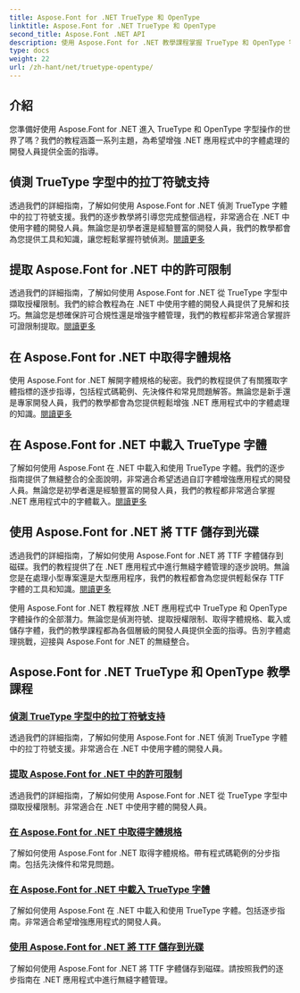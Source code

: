 ```yaml
---
title: Aspose.Font for .NET TrueType 和 OpenType
linktitle: Aspose.Font for .NET TrueType 和 OpenType
second_title: Aspose.Font .NET API
description: 使用 Aspose.Font for .NET 教學課程掌握 TrueType 和 OpenType 字型操作。學習偵測符號、提取許可證限制。載入和儲存字體。
type: docs
weight: 22
url: /zh-hant/net/truetype-opentype/
---
```


## 介紹

您準備好使用 Aspose.Font for .NET 進入 TrueType 和 OpenType 字型操作的世界了嗎？我們的教程涵蓋一系列主題，為希望增強 .NET 應用程式中的字體處理的開發人員提供全面的指導。

## 偵測 TrueType 字型中的拉丁符號支持

透過我們的詳細指南，了解如何使用 Aspose.Font for .NET 偵測 TrueType 字體中的拉丁符號支援。我們的逐步教學將引導您完成整個過程，非常適合在 .NET 中使用字體的開發人員。無論您是初學者還是經驗豐富的開發人員，我們的教學都會為您提供工具和知識，讓您輕鬆掌握符號偵測。[閱讀更多](./detect-latin-symbols-support-truetype-fonts/)

## 提取 Aspose.Font for .NET 中的許可限制

透過我們的詳細指南，了解如何使用 Aspose.Font for .NET 從 TrueType 字型中擷取授權限制。我們的綜合教程為在 .NET 中使用字體的開發人員提供了見解和技巧。無論您是想確保許可合規性還是增強字體管理，我們的教程都非常適合掌握許可證限制提取。[閱讀更多](./extract-license-restrictions/)

## 在 Aspose.Font for .NET 中取得字體規格

使用 Aspose.Font for .NET 解開字體規格的秘密。我們的教程提供了有關獲取字體指標的逐步指導，包括程式碼範例、先決條件和常見問題解答。無論您是新手還是專家開發人員，我們的教學都會為您提供輕鬆增強 .NET 應用程式中的字體處理的知識。[閱讀更多](./get-font-metrics/)

## 在 Aspose.Font for .NET 中載入 TrueType 字體

了解如何使用 Aspose.Font 在 .NET 中載入和使用 TrueType 字體。我們的逐步指南提供了無縫整合的全面說明，非常適合希望透過自訂字體增強應用程式的開發人員。無論您是初學者還是經驗豐富的開發人員，我們的教程都非常適合掌握 .NET 應用程式中的字體載入。[閱讀更多](./load-truetype-fonts/)

## 使用 Aspose.Font for .NET 將 TTF 儲存到光碟

透過我們的詳細指南，了解如何使用 Aspose.Font for .NET 將 TTF 字體儲存到磁碟。我們的教程提供了在 .NET 應用程式中進行無縫字體管理的逐步說明。無論您是在處理小型專案還是大型應用程序，我們的教程都會為您提供輕鬆保存 TTF 字體的工具和知識。[閱讀更多](./save-ttf-to-disc/)

使用 Aspose.Font for .NET 教程釋放 .NET 應用程式中 TrueType 和 OpenType 字體操作的全部潛力。無論您是偵測符號、提取授權限制、取得字體規格、載入或儲存字體，我們的教學課程都為各個層級的開發人員提供全面的指導。告別字體處理挑戰，迎接與 Aspose.Font for .NET 的無縫整合。 
## Aspose.Font for .NET TrueType 和 OpenType 教學課程
### [偵測 TrueType 字型中的拉丁符號支持](./detect-latin-symbols-support-truetype-fonts/)
透過我們的詳細指南，了解如何使用 Aspose.Font for .NET 偵測 TrueType 字體中的拉丁符號支援。非常適合在 .NET 中使用字體的開發人員。
### [提取 Aspose.Font for .NET 中的許可限制](./extract-license-restrictions/)
透過我們的詳細指南，了解如何使用 Aspose.Font for .NET 從 TrueType 字型中擷取授權限制。非常適合在 .NET 中使用字體的開發人員。
### [在 Aspose.Font for .NET 中取得字體規格](./get-font-metrics/)
了解如何使用 Aspose.Font for .NET 取得字體規格。帶有程式碼範例的分步指南。包括先決條件和常見問題。
### [在 Aspose.Font for .NET 中載入 TrueType 字體](./load-truetype-fonts/)
了解如何使用 Aspose.Font 在 .NET 中載入和使用 TrueType 字體。包括逐步指南。非常適合希望增強應用程式的開發人員。
### [使用 Aspose.Font for .NET 將 TTF 儲存到光碟](./save-ttf-to-disc/)
了解如何使用 Aspose.Font for .NET 將 TTF 字體儲存到磁碟。請按照我們的逐步指南在 .NET 應用程式中進行無縫字體管理。